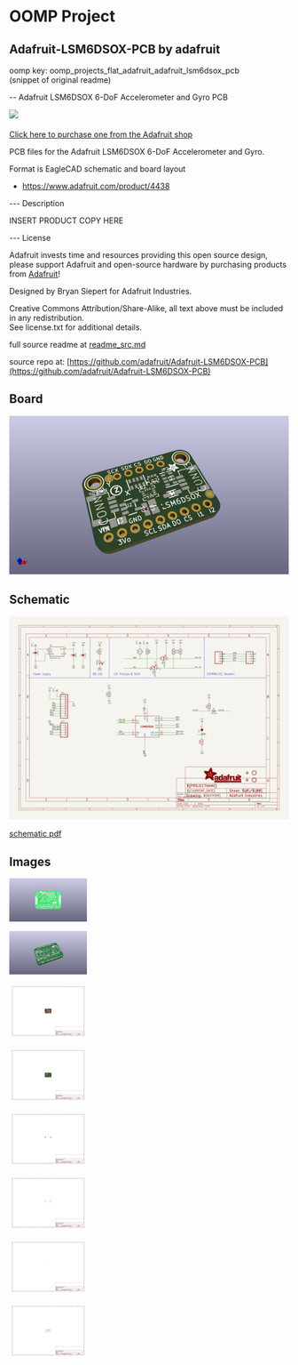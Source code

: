 # OOMP Project  
## Adafruit-LSM6DSOX-PCB  by adafruit  
  
oomp key: oomp_projects_flat_adafruit_adafruit_lsm6dsox_pcb  
(snippet of original readme)  
  
-- Adafruit LSM6DSOX 6-DoF Accelerometer and Gyro PCB  
  
<a href="http://www.adafruit.com/products/4438"><img src="assets/4438.jpg?raw=true" width="500px"><br/>  
Click here to purchase one from the Adafruit shop</a>  
  
PCB files for the Adafruit LSM6DSOX 6-DoF Accelerometer and Gyro.   
  
Format is EagleCAD schematic and board layout  
* https://www.adafruit.com/product/4438  
  
--- Description  
  
INSERT PRODUCT COPY HERE  
  
--- License  
  
Adafruit invests time and resources providing this open source design, please support Adafruit and open-source hardware by purchasing products from [Adafruit](https://www.adafruit.com)!  
  
Designed by Bryan Siepert for Adafruit Industries.  
  
Creative Commons Attribution/Share-Alike, all text above must be included in any redistribution.   
See license.txt for additional details.  
  
  full source readme at [readme_src.md](readme_src.md)  
  
source repo at: [https://github.com/adafruit/Adafruit-LSM6DSOX-PCB](https://github.com/adafruit/Adafruit-LSM6DSOX-PCB)  
## Board  
  
[![working_3d.png](working_3d_600.png)](working_3d.png)  
## Schematic  
  
[![working_schematic.png](working_schematic_600.png)](working_schematic.png)  
  
[schematic pdf](working_schematic.pdf)  
## Images  
  
[![working_3D_bottom.png](working_3D_bottom_140.png)](working_3D_bottom.png)  
  
[![working_3D_top.png](working_3D_top_140.png)](working_3D_top.png)  
  
[![working_assembly_page_01.png](working_assembly_page_01_140.png)](working_assembly_page_01.png)  
  
[![working_assembly_page_02.png](working_assembly_page_02_140.png)](working_assembly_page_02.png)  
  
[![working_assembly_page_03.png](working_assembly_page_03_140.png)](working_assembly_page_03.png)  
  
[![working_assembly_page_04.png](working_assembly_page_04_140.png)](working_assembly_page_04.png)  
  
[![working_assembly_page_05.png](working_assembly_page_05_140.png)](working_assembly_page_05.png)  
  
[![working_assembly_page_06.png](working_assembly_page_06_140.png)](working_assembly_page_06.png)  
